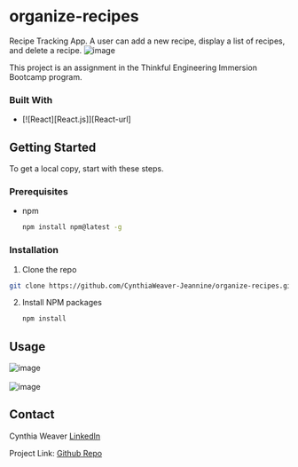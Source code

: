 # organize-recipes

Recipe Tracking App. A user can add a new recipe, display a list of recipes, and delete a recipe.
![image](https://github.com/CynthiaWeaver-Jeannine/organize-recipes/assets/132491873/f5321331-cab5-4e34-83af-7d11c23ba511)

<p>This project is an assignment in the Thinkful Engineering Immersion Bootcamp program.</p>

### Built With
* [![React][React.js]][React-url]

## Getting Started

To get a local copy, start with these steps.

### Prerequisites
* npm
  ```sh
  npm install npm@latest -g
  ```

### Installation
1.  Clone the repo
   ```sh
  git clone https://github.com/CynthiaWeaver-Jeannine/organize-recipes.git
   ```
2. Install NPM packages
   ```sh
   npm install
   ```
## Usage
  ![image](https://github.com/CynthiaWeaver-Jeannine/organize-recipes/assets/132491873/cf8990cb-d146-4aa3-a9a7-a27202ea4f8c)
  <br/>
  <br/>
  ![image](https://github.com/CynthiaWeaver-Jeannine/organize-recipes/assets/132491873/e3140e0e-e405-4785-95c3-2756ce4efd59)

  ## Contact

Cynthia Weaver [LinkedIn](linkedin.com/in/cynthiajweaver-dev)

Project Link: [Github Repo](https://github.com/organize-recipes)


